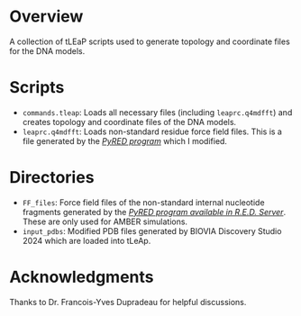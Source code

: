 # Overview 

A collection of tLEaP scripts used to generate topology and coordinate files for the DNA models.

# Scripts

* `commands.tleap`: Loads all necessary files (including `leaprc.q4mdfft`) and creates topology and coordinate files of the DNA models.
* `leaprc.q4mdfft`: Loads non-standard residue force field files. This is a file generated by the <cite>[PyRED program][1]</cite> which I modified.

# Directories

* `FF_files`: Force field files of the non-standard internal nucleotide fragments generated by the <cite>[PyRED program available in R.E.D. Server][1]</cite>. These are only used for AMBER simulations.
* `input_pdbs`: Modified PDB files generated by BIOVIA Discovery Studio 2024 which are loaded into tLeAp.

# Acknowledgments

Thanks to Dr. Francois-Yves Dupradeau for helpful discussions.

[1]: https://doi.org/10.1093/nar/gkr288
